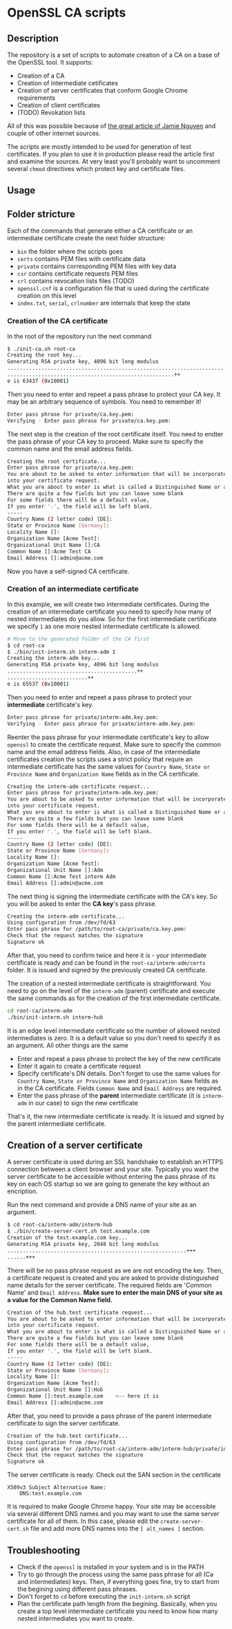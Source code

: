 # OpenSSL CA scripts

## Description

The repository is a set of scripts to automate creation of a CA on a base of the OpenSSL tool. It supports:

- Creation of a CA
- Creation of intermediate cetificates
- Creation of server certificates that conform Google Chrome requirements
- Creation of client certificates
- (TODO) Revokation lists

All of this was possible because of [the great article of Jamie Nguyen](https://jamielinux.com/docs/openssl-certificate-authority) and couple of other internet sources.

The scripts are mostly intended to be used for generation of test certificates. If you plan to use it in production please read the article first and examine the sources. At very least you'll probably want to uncomment several `chmod` directives which protect key and certificate files.

## Usage

## Folder stricture

Each of the commands that generate either a CA certificate or an intermediate certificate create the next folder structure:

- `bin` the folder where the scripts goes
- `certs` contains PEM files with certificate data
- `private` contains corresponding PEM files with key data
- `csr` contains certificate requests PEM files
- `crl` contains revocation lists files (TODO)
- `openssl.cnf` is a configuration file that is used during the certificate creation on this level
- `index.txt`, `serial`, `crlnumber` are internals that keep the state

### Creation of the CA certificate

In the root of the repository run the next command

```bash
$ ./init-ca.sh root-ca
Creating the root key...
Generating RSA private key, 4096 bit long modulus
................................................................................................................................................................................................++
......................................................++
e is 63437 (0x10001)
```

Then you need to enter and repeet a pass phrase to protect your CA key. It may be an arbitrary sequence of symbols. You need to remember it!

```bash
Enter pass phrase for private/ca.key.pem:
Verifying - Enter pass phrase for private/ca.key.pem:
```

The next step is the creation of the root certificate itself. You need to endter the pass phrase of your CA key to proceed. Make sure to specify the common name and the email address fields.

```bash
Creating the root certificate...
Enter pass phrase for private/ca.key.pem:
You are about to be asked to enter information that will be incorporated
into your certificate request.
What you are about to enter is what is called a Distinguished Name or a DN.
There are quite a few fields but you can leave some blank
For some fields there will be a default value,
If you enter '.', the field will be left blank.
-----
Country Name (2 letter code) [DE]:
State or Province Name [Germany]:
Locality Name []:
Organization Name [Acme Test]:
Organizational Unit Name []:CA
Common Name []:Acme Test CA
Email Address []:admin@acme.com
```

Now you have a self-signed CA certificate.

### Creation of an intermediate certificate

In this example, we will create two intermediate certificates. During the creation of an intermediate certificate you need to specify how many of nested intermediates do you allow. So for the first intermediate certificate we specify `1` as one more nested intermediate certificate is allowed.

```bash
# Move to the generated folder of the CA first
$ cd root-ca
$ ./bin/init-interm.sh interm-adm 1
Creating the interm-adm key...
Generating RSA private key, 4096 bit long modulus
..........................................++
..........................++
e is 65537 (0x10001)
```

Then you need to enter and repeet a pass phrase to protect your **intermediate** certificate's key.

```bash
Enter pass phrase for private/interm-adm.key.pem:
Verifying - Enter pass phrase for private/interm-adm.key.pem:
```

Reenter the pass phrase for your intermediate certificate's key to allow `openssl` to create the certificate request. Make sure to specify the common name and the email address fields. Also, in case of the intermediate certificates creation the scripts uses a strict policy that requre an intermediate certificate has the same values for `Country Name`, `State or Province Name` and `Organization Name` fields as in the CA certificate.

```bash
Creating the interm-adm certificate request...
Enter pass phrase for private/interm-adm.key.pem:
You are about to be asked to enter information that will be incorporated
into your certificate request.
What you are about to enter is what is called a Distinguished Name or a DN.
There are quite a few fields but you can leave some blank
For some fields there will be a default value,
If you enter '.', the field will be left blank.
-----
Country Name (2 letter code) [DE]:
State or Province Name [Germany]:
Locality Name []:
Organization Name [Acme Test]:
Organizational Unit Name []:Adm
Common Name []:Acme Test interm Adm
Email Address []:admin@acme.com
```

The next thing is signing the intermediate certificate with the CA's key. So you will be asked to enter the **CA key**'s pass phrase.

```bash
Creating the interm-adm certificate...
Using configuration from /dev/fd/63
Enter pass phrase for /path/to/root-ca/private/ca.key.pem:
Check that the request matches the signature
Signature ok
```

After that, you need to confirm twice and here it is - your intermediate certificate is ready and can be found in the `root-ca/interm-adm/certs` folder. It is issued and signed by the previously created CA certificate.

The creation of a nested intermediate certificate is straightforward. You need to go on the level of the `interm-adm` (parent) certificate and execute the same commands as for the creation of the first intermediate certificate.

```bash
cd root-ca/interm-adm
./bin/init-interm.sh interm-hub
```

It is an edge level intermediate certificate so the number of allowed nested intermediates is zero. It is a default value so you don't need to specify it as an argument. All other things are the same

- Enter and repeat a pass phrase to protect the key of the new certificate
- Enter it again to create a certificate request
- Specify certificate's DN details. Don't forget to use the same values for `Country Name`, `State or Province Name` and `Organization Name` fields as in the CA certificate. Fields `Common Name` and `Email Address` are required.
- Enter the pass phrase of the **parent** intermediate certificate (it is `interm-adm` in our case) to sign the new certificate

That's it, the new intermediate certificate is ready. It is issued and signed by the parent intermediate certificate.

## Creation of a server certificate

A server certificate is used during an SSL handshake to establish an HTTPS connection between a client browser and your site. Typically you want the server certificate to be accessible without entering the pass phrase of its key on each OS startup so we are going to generate the key without an encription.

Run the next command and provide a DNS name of your site as an argument.

```bash
$ cd root-ca/interm-adm/interm-hub
$ ./bin/create-server-cert.sh test.example.com
Creation of the test.example.com key...
Generating RSA private key, 2048 bit long modulus
..........................................................+++
......+++
```

There will be no pass phrase request as we are not encoding the key. Then, a certificate request is created and you are asked to provide distinguished name details for the server certificate. The required fields are 'Common Name' and `Email Address`. **Make sure to enter the main DNS of your site as a value for the Common Name field.**

```bash
Creation of the hub.test certificate request...
You are about to be asked to enter information that will be incorporated
into your certificate request.
What you are about to enter is what is called a Distinguished Name or a DN.
There are quite a few fields but you can leave some blank
For some fields there will be a default value,
If you enter '.', the field will be left blank.
-----
Country Name (2 letter code) [DE]:
State or Province Name [Germany]:
Locality Name []:
Organization Name [Acme Test]:
Organizational Unit Name []:Hub
Common Name []:test.example.com    <-- here it is
Email Address []:admin@acme.com
```

After that, you need to provide a pass phrase of the parent intermediate certificate to sign the server certificate.

```bash
Creation of the hub.test certificate...
Using configuration from /dev/fd/63
Enter pass phrase for /path/to/root-ca/interm-adm/interm-hub/private/interm-hub.key.pem:
Check that the request matches the signature
Signature ok
```

The server certificate is ready. Check out the SAN section in the certificate

```plain
X509v3 Subject Alternative Name:
    DNS:test.example.com
```

It is required to make Google Chrome happy. Your site may be accessible via several different DNS names and you may want to use the same server certificate for all of them. In this case, please edit the `create-server-cert.sh` file and add more DNS names into the `[ alt_names ]` section.

## Troubleshooting

- Check if the `openssl` is installed in your system and is in the PATH
- Try to go through the process using the same pass phrase for all (Ca and intermediates) keys. Then, if everything goes fine, try to start from the begining using different pass phrases.
- Don't forget to `cd` before executing the `init-interm.sh` script
- Plan the certificate path length from the begining. Basically, when you create a top level intermediate certificate you need to know how many nested intermediates you want to create.